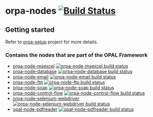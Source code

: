 # orpa-nodes [![Build Status](https://travis-ci.org/telligro/orpa-nodes.svg?branch=master)](https://travis-ci.org/telligro/orpa-nodes)
## Getting started
Refer to  [orpa-setup](https://github.com/telligro/orpa-setup) project for more details.
### Contains the nodes that are part of the OPAL Framework

* [orpa-node-msexcel](https://github.com/telligro/orpa-nodes/tree/master/packages/orpa-node-msexcel) 
[![orpa-node-msexcel build status](https://frozen-fortress-98851.herokuapp.com/telligro/orpa-nodes/1/badge?subject=build)](https://travis-ci.org/telligro/orpa-nodes)
* [orpa-node-database](https://github.com/telligro/orpa-nodes/tree/master/packages/orpa-node-database)
[![orpa-node-database build status](https://frozen-fortress-98851.herokuapp.com/telligro/orpa-nodes/2/badge?subject=build)](https://travis-ci.org/telligro/orpa-nodes)
* [orpa-node-email](https://github.com/telligro/orpa-nodes/tree/master/packages/orpa-node-email)
[![orpa-node-email build status](https://frozen-fortress-98851.herokuapp.com/telligro/orpa-nodes/3/badge?subject=build)](https://travis-ci.org/telligro/orpa-nodes)
* [orpa-node-ftp](https://github.com/telligro/orpa-nodes/tree/master/packages/orpa-node-ftp)
[![orpa-node-ftp build status](https://frozen-fortress-98851.herokuapp.com/telligro/orpa-nodes/4/badge?subject=build)](https://travis-ci.org/telligro/orpa-nodes)
* [orpa-node-soap](https://github.com/telligro/orpa-nodes/tree/master/packages/orpa-node-soap)
[![orpa-node-soap build status](https://frozen-fortress-98851.herokuapp.com/telligro/orpa-nodes/5/badge?subject=build)](https://travis-ci.org/telligro/orpa-nodes)
* [orpa-node-control-flow](https://github.com/telligro/orpa-nodes/tree/master/packages/orpa-node-control-flow)
[![orpa-node-control-flow build status](https://frozen-fortress-98851.herokuapp.com/telligro/orpa-nodes/6/badge?subject=build)](https://travis-ci.org/telligro/orpa-nodes)
* [orpa-node-selenium-webdriver](https://github.com/telligro/orpa-nodes/tree/master/packages/orpa-node-selenium-webdriver)
[![orpa-node-selenium-webdriver build status](https://frozen-fortress-98851.herokuapp.com/telligro/orpa-nodes/7/badge?subject=build)](https://travis-ci.org/telligro/orpa-nodes)
* [opal-node-pdfreader](https://github.com/telligro/orpa-nodes/tree/master/packages/opal-node-pdfreader)
[![opal-node-pdfreader build status](https://frozen-fortress-98851.herokuapp.com/telligro/orpa-nodes/8/badge?subject=build)](https://travis-ci.org/telligro/orpa-nodes)



